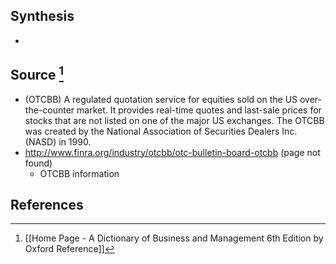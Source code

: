 ## Synthesis
- 
## Source [^1]
- (OTCBB) A regulated quotation service for equities sold on the US over-the-counter market. It provides real-time quotes and last-sale prices for stocks that are not listed on one of the major US exchanges. The OTCBB was created by the National Association of Securities Dealers Inc. (NASD) in 1990.
- http://www.finra.org/industry/otcbb/otc-bulletin-board-otcbb (page not found)
	- OTCBB information
## References

[^1]: [[Home Page - A Dictionary of Business and Management 6th Edition by Oxford Reference]]